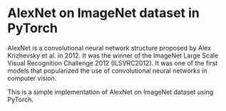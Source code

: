 # AlexNet on ImageNet dataset in PyTorch
AlexNet is a convolutional neural network structure proposed by Alex Krizhevsky et al. in 2012. It was the winner of the ImageNet Large Scale Visual Recognition Challenge 2012 (ILSVRC2012). It was one of the first models that popularized the use of convolutional neural networks in computer vision.

This is a simple implementation of AlexNet on ImageNet dataset using PyTorch.